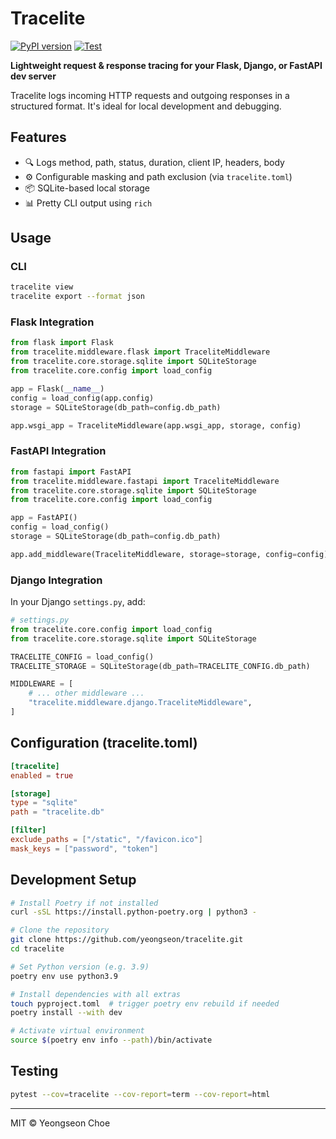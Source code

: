 # Tracelite

[![PyPI version](https://img.shields.io/pypi/v/tracelite)](https://pypi.org/project/tracelite/)
[![Test](https://github.com/yeongseon/tracelite/actions/workflows/test.yml/badge.svg)](https://github.com/yeongseon/tracelite/actions/workflows/test.yml)

**Lightweight request & response tracing for your Flask, Django, or FastAPI dev server**

Tracelite logs incoming HTTP requests and outgoing responses in a structured format. It's ideal for local development and debugging.

## Features
- 🔍 Logs method, path, status, duration, client IP, headers, body
- ⚙️ Configurable masking and path exclusion (via `tracelite.toml`)
- 📦 SQLite-based local storage
- 📊 Pretty CLI output using `rich`

## Usage
### CLI
```bash
tracelite view
tracelite export --format json
```

### Flask Integration
```python
from flask import Flask
from tracelite.middleware.flask import TraceliteMiddleware
from tracelite.core.storage.sqlite import SQLiteStorage
from tracelite.core.config import load_config

app = Flask(__name__)
config = load_config(app.config)
storage = SQLiteStorage(db_path=config.db_path)

app.wsgi_app = TraceliteMiddleware(app.wsgi_app, storage, config)
```

### FastAPI Integration
```python
from fastapi import FastAPI
from tracelite.middleware.fastapi import TraceliteMiddleware
from tracelite.core.storage.sqlite import SQLiteStorage
from tracelite.core.config import load_config

app = FastAPI()
config = load_config()
storage = SQLiteStorage(db_path=config.db_path)

app.add_middleware(TraceliteMiddleware, storage=storage, config=config)
```

### Django Integration

In your Django `settings.py`, add:

```python
# settings.py
from tracelite.core.config import load_config
from tracelite.core.storage.sqlite import SQLiteStorage

TRACELITE_CONFIG = load_config()
TRACELITE_STORAGE = SQLiteStorage(db_path=TRACELITE_CONFIG.db_path)

MIDDLEWARE = [
    # ... other middleware ...
    "tracelite.middleware.django.TraceliteMiddleware",
]
```

## Configuration (tracelite.toml)
```toml
[tracelite]
enabled = true

[storage]
type = "sqlite"
path = "tracelite.db"

[filter]
exclude_paths = ["/static", "/favicon.ico"]
mask_keys = ["password", "token"]
```

## Development Setup

```bash
# Install Poetry if not installed
curl -sSL https://install.python-poetry.org | python3 -

# Clone the repository
git clone https://github.com/yeongseon/tracelite.git
cd tracelite

# Set Python version (e.g. 3.9)
poetry env use python3.9

# Install dependencies with all extras
touch pyproject.toml  # trigger poetry env rebuild if needed
poetry install --with dev

# Activate virtual environment
source $(poetry env info --path)/bin/activate
```

## Testing
```bash
pytest --cov=tracelite --cov-report=term --cov-report=html
```

---

MIT © Yeongseon Choe